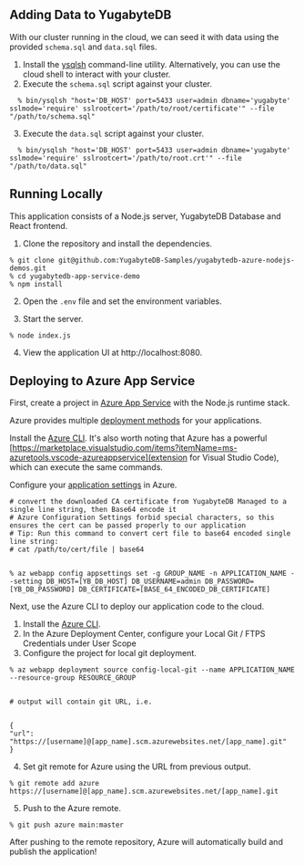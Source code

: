 ## Adding Data to YugabyteDB

With our cluster running in the cloud, we can seed it with data using the provided `schema.sql` and `data.sql` files.

1. Install the [ysqlsh](https://docs.yugabyte.com/preview/admin/ysqlsh/) command-line utility. Alternatively, you can use the cloud shell to interact with your cluster.
2. Execute the `schema.sql` script against your cluster.

```
  % bin/ysqlsh "host='DB_HOST' port=5433 user=admin dbname='yugabyte' sslmode='require' sslrootcert='/path/to/root/certificate'" --file "/path/to/schema.sql"
```

3. Execute the `data.sql` script against your cluster.

```
  % bin/ysqlsh "host='DB_HOST' port=5433 user=admin dbname='yugabyte' sslmode='require' sslrootcert='/path/to/root.crt'" --file "/path/to/data.sql"
```

## Running Locally

This application consists of a Node.js server, YugabyteDB Database and React frontend.

1. Clone the repository and install the dependencies.

```
% git clone git@github.com:YugabyteDB-Samples/yugabytedb-azure-nodejs-demos.git
% cd yugabytedb-app-service-demo
% npm install
```

2. Open the `.env` file and set the environment variables.

3. Start the server.

```
% node index.js
```

4. View the application UI at http://localhost:8080.

## Deploying to Azure App Service

First, create a project in [Azure App Service](https://azure.microsoft.com/en-us/products/app-service/web#overview) with the Node.js runtime stack.

Azure provides multiple [deployment methods](https://learn.microsoft.com/en-us/azure/app-service/deploy-local-git?tabs=cli) for your applications.

Install the [Azure CLI](https://learn.microsoft.com/en-us/cli/azure/install-azure-cli). It's also worth noting that Azure has a powerful [https://marketplace.visualstudio.com/items?itemName=ms-azuretools.vscode-azureappservice](extension for Visual Studio Code), which can execute the same commands.

Configure your [application settings](https://learn.microsoft.com/en-us/cli/azure/webapp/config/appsettings?view=azure-cli-latest) in Azure.

```
# convert the downloaded CA certificate from YugabyteDB Managed to a single line string, then Base64 encode it
# Azure Configuration Settings forbid special characters, so this ensures the cert can be passed properly to our application
# Tip: Run this command to convert cert file to base64 encoded single line string:
# cat /path/to/cert/file | base64


% az webapp config appsettings set -g GROUP_NAME -n APPLICATION_NAME --setting DB_HOST=[YB_DB_HOST] DB_USERNAME=admin DB_PASSWORD=[YB_DB_PASSWORD] DB_CERTIFICATE=[BASE_64_ENCODED_DB_CERTIFICATE]
```

Next, use the Azure CLI to deploy our application code to the cloud.

1. Install the [Azure CLI](https://learn.microsoft.com/en-us/cli/azure/install-azure-cli).
2. In the Azure Deployment Center, configure your Local Git / FTPS Credentials under User Scope
3. Configure the project for local git deployment.

```
% az webapp deployment source config-local-git --name APPLICATION_NAME --resource-group RESOURCE_GROUP


# output will contain git URL, i.e.


{
"url": "https://[username]@[app_name].scm.azurewebsites.net/[app_name].git"
}
```

4. Set git remote for Azure using the URL from previous output.

```
% git remote add azure https://[username]@[app_name].scm.azurewebsites.net/[app_name].git
```

5. Push to the Azure remote.

```
% git push azure main:master
```

After pushing to the remote repository, Azure will automatically build and publish the application!
